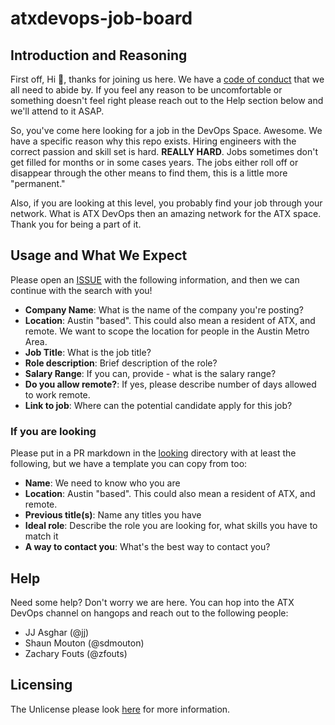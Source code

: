 # atxdevops-job-board

## Introduction and Reasoning

First off, Hi :wave:, thanks for joining us here. We have
a [code of conduct](./CODE_OF_CONDUCT.md) that we all need to abide by. If you
feel any reason to be uncomfortable or something doesn't feel right please reach
out to the Help section below and we'll attend to it ASAP.

So, you've come here looking for a job in the DevOps Space. Awesome. We have a
specific reason why this repo exists. Hiring engineers with the correct passion
and skill set is hard. **REALLY HARD**. Jobs sometimes don't get filled for months or
in some cases years. The jobs either roll off or disappear through the other means
to find them, this is a little more "permanent."

Also, if you are looking at this level, you probably find your job through your network.
What is ATX DevOps then an amazing network for the ATX space. Thank you for being a part
of it.

## Usage and What We Expect

Please open an [ISSUE](https://github.com/Austin-Devops/atxdevops-job-board/issues/new) with the following
information, and then we can continue with the search with you!

- **Company Name**: What is the name of the company you're posting?
- **Location**: Austin "based". This could also mean a resident of ATX, and remote. We want to
scope the location for people in the Austin Metro Area.
- **Job Title**: What is the job title?
- **Role description**: Brief description of the role?
- **Salary Range**: If you can, provide - what is the salary range?
- **Do you allow remote?**: If yes, please describe number of days allowed to work remote.
- **Link to job**: Where can the potential candidate apply for this job?

### If you are looking

Please put in a PR markdown in the [looking](./looking) directory with at least the following, but
we have a template you can copy from too:

- **Name**: We need to know who you are
- **Location**: Austin "based". This could also mean a resident of ATX, and remote.
- **Previous title(s)**: Name any titles you have
- **Ideal role**: Describe the role you are looking for, what skills you have to match it
- **A way to contact you**: What's the best way to contact you?


## Help

Need some help? Don't worry we are here. You can hop into the ATX DevOps channel on hangops and
reach out to the following people:

- JJ Asghar (@jj)
- Shaun Mouton (@sdmouton)
- Zachary Fouts (@zfouts)

## Licensing

The Unlicense please look [here](./LICENSE) for more information.
